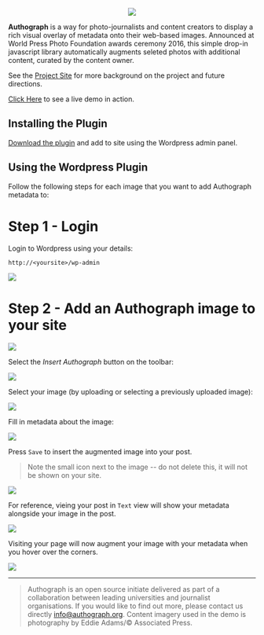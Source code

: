 <p align="center">
    <img src="logo_small.png" />
</p>

**Authograph** is a way for photo-journalists and content creators to display a rich visual overlay of metadata onto their web-based images. Announced at World Press Photo Foundation awards ceremony 2016, this simple drop-in javascript library automatically augments seleted photos with additional content, curated by the content owner.

See the [Project Site](https://fourcorners.io) for more background on the project and future directions.

[Click Here](https://digitalinteraction.github.io/authograph/docs/) to see a live demo in action.

## Installing the Plugin

[Download the plugin]() and add to site using the Wordpress admin panel.

## Using the Wordpress Plugin

Follow the following steps for each image that you want to add Authograph metadata to:

# Step 1 - Login
Login to Wordpress using your details:

`http://<yoursite>/wp-admin`

![](tutorials/login.png)

# Step 2 - Add an Authograph image to your site

![](tutorials/editpost.png)

Select the *Insert Authograph* button on the toolbar: 

![](tutorials/button.png)

Select your image (by uploading or selecting a previously uploaded image):

![](tutorials/selectmedia.png)

Fill in metadata about the image:

![](tutorials/editor.png)

Press `Save` to insert the augmented image into your post.

> Note the small icon next to the image -- do not delete this, it will not be shown on your site.

![](tutorials/result.png)

For reference, vieing your post in `Text` view will show your metadata alongside your image in the post. 

![](tutorials/metadata.png)

Visiting your page will now augment your image with your metadata when you hover over the corners.

![](tutorials/result1.png)

----

> Authograph is an open source initiate delivered as part of a collaboration between leading universities and journalist organisations. If you would like to find out more, please contact us directly <info@authograph.org>.  Content imagery used in the demo is photography by Eddie Adams/© Associated Press.
